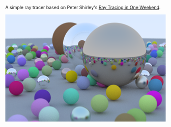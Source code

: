 A simple ray tracer based on Peter Shirley's [Ray Tracing in One Weekend](https://raytracing.github.io/books/RayTracingInOneWeekend.html).

![Rendered scene](./assets/scene.png)
